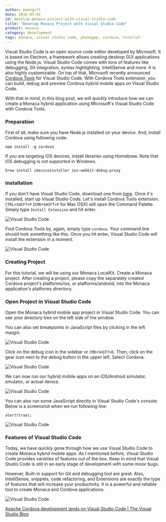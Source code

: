 ```yaml
---
author: moongift
date: 2016-03-01
id: develop-monaca-project-with-visual-studio-code
title: "Develop Monaca Project with Visual Studio Code"
product: monaca
category: development
tags: monaca, visual studio code, phonegap, cordova, tutorial
---
```



Visual Studio Code is an open source code editor developed by Microsoft. It is based on Electron, a framework allows creating desktop GUI applications using the Node.js. Visual Studio Code comes with tons of features like debugging, Git integration, syntax highlighting, IntelliSense and more. It is also highly customizable. On top of that, Microsoft recently announced [Cordova Tools](https://github.com/Microsoft/vscode-cordova) for Visual Studio Code. With Cordova Tools extension, you can build, debug and preview Cordova hybrid mobile apps on Visual Studio Code.

With that in mind, in this blog post, we will quickly introduce how we can create a Monaca hybrid application using Microsoft's Visual Studio Code with Cordova Tools.


<!-- more -->

### Preparation

First of all, make sure you have Node.js installed on your device.
And, install Cordova using following code:

```
npm install -g cordova
```

If you are targeting iOS devices, install libraries using Homebrew.
Note that iOS debugging is not supported in Windows.

```
brew install ideviceinstaller ios-webkit-debug-proxy
```


### installation

If you don't have Visual Studio Code, download one from [here](https://code.visualstudio.com/
).
Once it's installed, start up Visual Studio Code.
Let's install Cordova Tools extension.
`CTRL+SHIFT+P` (`CMD+SHIFT+P` for Mac OSX) will open the Command Palette.
Simply type `Install Extension` and hit enter.


![Visual Studio Code](/blog/content/images/2016/Mar/vscode-cordova-1.png)

Find Cordova Tools by, again, simply type `cordova`.
Your command line should look something like this.
Once you hit enter, Visual Studio Code will install the extension in a moment.


![Visual Studio Code](/blog/content/images/2016/Mar/vscode-cordova-2.png)


### Creating Project

For this tutorial, we will be using our Monaca LocalKit.
Create a Monaca project.
After creating a project, please copy the separately created Cordova project's platforms/ios, or platforms/android, into the Monaca application's platforms directory.


### Open Project in Visual Studio Code

Open the Monaca hybrid mobile app project in Visual Studio Code.
You can see your directory tree on the left side of the window.

You can also set breakpoints in JavaScript files by clicking in the left margin.

![Visual Studio Code](/blog/content/images/2016/Mar/vscode-cordova-3.png)


Click on the debug icon in the sidebar or `CMD+SHIFT+D`.
Then, click on the gear icon next to the debug button in the upper left.
Select Cordova.

![Visual Studio Code](/blog/content/images/2016/Mar/vscode-cordova-4.png)


We can now run our hybrid mobile apps on an iOS/Android simulator, emulator, or actual device.


![Visual Studio Code](/blog/content/images/2016/Mar/vscode-cordova-5.png)


You can also run some JavaScript directly in Visual Studio Code's console.
Below is a screenshot when we run following line:
```
alert(true);
```


![Visual Studio Code](/blog/content/images/2016/Mar/vscode-cordova-6.png)



### Features of Visual Studio Code
<!-- Visual Studo Codeの機能について -->

Today, we have quickly gone through how we use Visual Studio Code to create Monaca hybrid mobile apps.
As I mentioned before, Visual Studio Code provides varieties of features out of the box.
Keep in mind that Visual Studio Code is still in an early stage of development with some minor bugs.

However, Built-in support for Git and debugging tool are great. Also, IntelliSense, snippets, code refactoring, and Extensions are exactly the type of features that will increase your productivity.
It is a powerful and reliable tool to create Monaca and Cordova applications.


![Visual Studio Code](/blog/content/images/2016/Mar/vscode-cordova-7.png)


[Apache Cordova development lands on Visual Studio Code | The Visual Studio Blog](https://blogs.msdn.microsoft.com/visualstudio/2016/01/28/apache-cordova-development-lands-on-visual-studio-code/)
